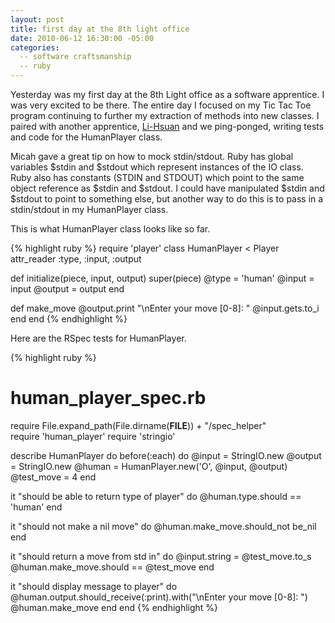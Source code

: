 ```yaml
---
layout: post
title: first day at the 8th light office
date: 2010-06-12 16:30:00 -05:00
categories:
  -- software craftsmanship
  -- ruby
---
```


Yesterday was my first day at the 8th Light office as a software apprentice.  I was very excited to be there.  The entire day I focused on my Tic Tac Toe program continuing to further my extraction of methods into new classes.  I paired with another apprentice, [Li-Hsuan](http://twitter.com/Li_Hsuan) and we ping-ponged, writing tests and code for the HumanPlayer class.

Micah gave a great tip on how to mock stdin/stdout.  Ruby has global variables $stdin and $stdout which represent instances of the IO class.  Ruby also has constants (STDIN and STDOUT) which point to the same object reference as $stdin and $stdout.  I could have manipulated $stdin and $stdout to point to something else, but another way to do this is to pass in a stdin/stdout in my HumanPlayer class.

This is what HumanPlayer class looks like so far.

{% highlight ruby %} require 'player' class HumanPlayer < Player
  attr_reader :type, :input, :output

  def initialize(piece, input, output)
    super(piece)
    @type = 'human'
    @input = input
    @output = output
  end

  def make_move
    @output.print "\nEnter your move [0-8]: "
    @input.gets.to_i
  end
end
{% endhighlight %}

Here are the RSpec tests for HumanPlayer.

{% highlight ruby %}
# human_player_spec.rb
require File.expand_path(File.dirname(__FILE__)) + "/spec_helper"   
require 'human_player'
require 'stringio'

describe HumanPlayer do
  before(:each) do
    @input = StringIO.new
    @output = StringIO.new
    @human = HumanPlayer.new('O', @input, @output)
    @test_move = 4
  end

  it "should be able to return type of player" do
    @human.type.should == 'human'
  end

  it "should not make a nil move" do
    @human.make_move.should_not be_nil
  end

  it "should return a move from std in" do
    @input.string = @test_move.to_s
    @human.make_move.should == @test_move
  end

  it "should display message to player" do
    @human.output.should_receive(:print).with("\nEnter your move [0-8]: ")
    @human.make_move
  end
end
{% endhighlight %}
